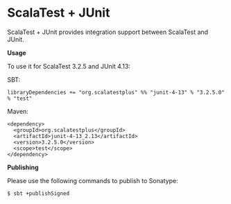 # ScalaTest + JUnit
ScalaTest + JUnit provides integration support between ScalaTest and JUnit.

**Usage**

To use it for ScalaTest 3.2.5 and JUnit 4.13: 

SBT: 

```
libraryDependencies += "org.scalatestplus" %% "junit-4-13" % "3.2.5.0" % "test"
```

Maven: 

```
<dependency>
  <groupId>org.scalatestplus</groupId>
  <artifactId>junit-4-13_2.13</artifactId>
  <version>3.2.5.0</version>
  <scope>test</scope>
</dependency>
```

**Publishing**

Please use the following commands to publish to Sonatype: 

```
$ sbt +publishSigned
```